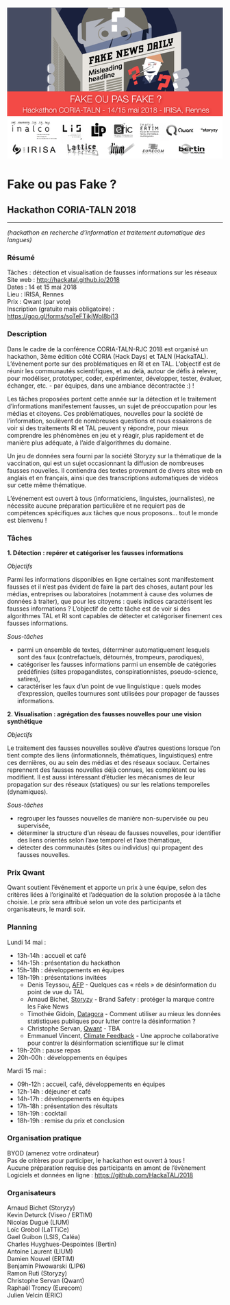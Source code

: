 ![Hackathon CORIA-TALN 2018](https://raw.githubusercontent.com/HackaTAL/2018/gh-pages/Hackathon_CORIA-TALN_2018.gif)

# Fake ou pas Fake ?

## Hackathon CORIA-TALN 2018
---------------
*(hackathon en recherche d’information et traitement automatique des langues)*

### Résumé

Tâches : détection et visualisation de fausses informations sur les réseaux  
Site web : http://hackatal.github.io/2018  
Dates : 14 et 15 mai 2018  
Lieu : IRISA, Rennes  
Prix : Qwant (par vote)  
Inscription (gratuite mais obligatoire) : https://goo.gl/forms/soTeFTikjWol8bj13  

### Description

Dans le cadre de la conférence CORIA-TALN-RJC 2018 est organisé un hackathon, 3ème édition côté CORIA (Hack Days) et TALN (HackaTAL). L’évènement porte sur des problématiques en RI et en TAL. L’objectif est de réunir les communautés scientifiques, et au delà, autour de défis à relever, pour modéliser, prototyper, coder, expérimenter, développer, tester, évaluer, échanger, etc. - par équipes, dans une ambiance décontractée :) !

Les tâches proposées portent cette année sur la détection et le traitement d’informations manifestement fausses, un sujet de préoccupation pour les médias et citoyens. Ces problématiques, nouvelles pour la société de l’information, soulèvent de nombreuses questions et nous essaierons de voir si des traitements RI et TAL peuvent y répondre, pour mieux comprendre les phénomènes en jeu et y réagir, plus rapidement et de manière plus adéquate, à l’aide d’algorithmes du domaine.

Un jeu de données sera fourni par la société Storyzy sur la thématique de la vaccination, qui est un sujet occasionnant la diffusion de nombreuses fausses nouvelles. Il contiendra des textes provenant de divers sites web en anglais et en français, ainsi que des transcriptions automatiques de vidéos sur cette même thématique.

L’événement est ouvert à tous (informaticiens, linguistes, journalistes), ne nécessite aucune préparation particulière et ne requiert pas de compétences spécifiques aux tâches que nous proposons... tout le monde est bienvenu !

### Tâches

**1. Détection : repérer et catégoriser les fausses informations**

*Objectifs*

Parmi les informations disponibles en ligne certaines sont manifestement fausses et il n’est pas évident de faire la part des choses, autant pour les médias, entreprises ou laboratoires (notamment à cause des volumes de données à traiter), que pour les citoyens : quels indices caractérisent les fausses informations ? L’objectif de cette tâche est de voir si des algorithmes TAL et RI sont capables de détecter et catégoriser finement ces fausses informations.

*Sous-tâches*

- parmi un ensemble de textes, déterminer automatiquement lesquels sont des faux (contrefactuels, détournés, trompeurs, parodiques),
- catégoriser les fausses informations parmi un ensemble de catégories prédéfinies (sites propagandistes, conspirationnistes, pseudo-science, satires),
- caractériser les faux d’un point de vue linguistique : quels modes d’expression, quelles tournures sont utilisées pour propager de fausses informations.

**2. Visualisation : agrégation des fausses nouvelles pour une vision synthétique**

*Objectifs*

Le traitement des fausses nouvelles soulève d’autres questions lorsque l’on tient compte des liens (informationnels, thématiques, linguistiques) entre ces dernières, ou au sein des médias et des réseaux sociaux. Certaines reprennent des fausses nouvelles déjà connues, les complètent ou les modifient. Il est aussi intéressant d’étudier les mécanismes de leur propagation sur des réseaux (statiques) ou sur les relations temporelles (dynamiques).

*Sous-tâches*

- regrouper les fausses nouvelles de manière non-supervisée ou peu supervisée,
- déterminer la structure d’un réseau de fausses nouvelles, pour identifier des liens orientés selon l’axe temporel et l’axe thématique,
- détecter des communautés (sites ou individus) qui propagent des fausses nouvelles.

### Prix Qwant

Qwant soutient l’événement et apporte un prix à une équipe, selon des critères liées à l’originalité et l’adéquation de la solution proposée à la tâche choisie. Le prix sera attribué selon un vote des participants et organisateurs, le mardi soir.

### Planning

Lundi 14 mai :

- 13h-14h : accueil et café
- 14h-15h : présentation du hackathon
- 15h-18h : développements en équipes
- 18h-19h : présentations invitées
	- Denis Teyssou, [AFP](https://www.afp.com) - Quelques cas « réels » de désinformation du point de vue du TAL
	- Arnaud Bichet, [Storyzy](http://storyzy.com) - Brand Safety : protéger la marque contre les Fake News
	- Timothée Gidoin, [Datagora](https://www.datagora.fr/) - Comment utiliser au mieux les données statistiques publiques pour lutter contre la désinformation ?
	- Christophe Servan, [Qwant](http://qwant.com) - TBA
	- Emmanuel Vincent, [Climate Feedback](http://climatefeedback.org) - Une approche collaborative pour contrer la désinformation scientifique sur le climat
- 19h-20h : pause repas
- 20h-00h : développements en équipes

Mardi 15 mai :

- 09h-12h : accueil, café, développements en équipes
- 12h-14h : déjeuner et café
- 14h-17h : développements en équipes
- 17h-18h : présentation des résultats
- 18h-19h : cocktail
- 18h-19h : remise du prix et conclusion

### Organisation pratique

BYOD (amenez votre ordinateur)  
Pas de critères pour participer, le hackathon est ouvert à tous !  
Aucune préparation requise des participants en amont de l’évènement  
Logiciels et données en ligne : https://github.com/HackaTAL/2018  

### Organisateurs

Arnaud Bichet (Storyzy)  
Kevin Deturck (Viseo / ERTIM)  
Nicolas Dugué (LIUM)  
Loïc Grobol (LaTTiCe)  
Gael Guibon (LSIS, Caléa)  
Charles Huyghues-Despointes (Bertin)  
Antoine Laurent (LIUM)  
Damien Nouvel (ERTIM)  
Benjamin Piwowarski (LIP6)  
Ramon Ruti (Storyzy)  
Christophe Servan (Qwant)  
Raphaël Troncy (Eurecom)  
Julien Velcin (ERIC)  
